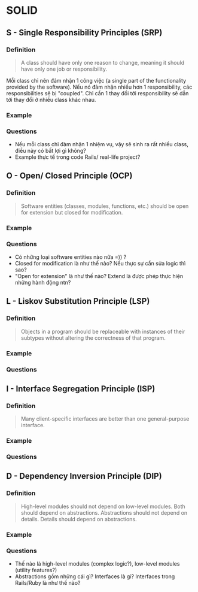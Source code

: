 # SOLID

## S - Single Responsibility Principles (SRP)

### Definition

> A class should have only one reason to change, meaning it should have only one job or responsibility.

Mỗi class chỉ nên đảm nhận 1 công việc (a single part of the functionality provided by the software). Nếu nó đảm nhận nhiều hơn 1 responsibility, các responsibilities sẽ bị "coupled". Chỉ cần 1 thay đổi tới responsibility sẽ dẫn tới thay đổi ở nhiều class khác nhau.


### Example

### Questions

- Nếu mỗi class chỉ đảm nhận 1 nhiệm vụ, vậy sẽ sinh ra rất nhiều class, điều này có bất lợi gì không?
- Example thực tế trong code Rails/ real-life project?


## O - Open/ Closed Principle (OCP)

### Definition

> Software entities (classes, modules, functions, etc.) should be open for extension but closed for modification.

### Example

### Questions

- Có những loại software entities nào nữa =)) ?
- Closed for modification là như thế nào? Nếu thực sự cần sửa logic thì sao? 
- "Open for extension" là như thế nào? Extend là được phép thực hiện những hành động ntn?


## L - Liskov Substitution Principle (LSP)

### Definition

> Objects in a program should be replaceable with instances of their subtypes without altering the correctness of that program.

### Example


### Questions


## I - Interface Segregation Principle (ISP)

### Definition

> Many client-specific interfaces are better than one general-purpose interface.

### Example


### Questions


## D - Dependency Inversion Principle (DIP)

### Definition

> High-level modules should not depend on low-level modules. Both should depend on abstractions. Abstractions should not depend on details. Details should depend on abstractions.

### Example


### Questions

- Thế nào là high-level modules (complex logic?), low-level modules (utility features?)
- Abstractions gồm những cái gì? Interfaces là gì? Interfaces trong Rails/Ruby là như thế nào?
